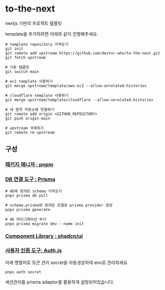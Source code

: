 # to-the-next

nextjs 기반의 프로젝트 템플릿

template을 추가하려면 아래와 같이 진행해주세요.

```
# template repository 가져오기
git init
git remote add upstream https://github.com/devtor-who/to-the-next.git
git fetch upstream

# 기본 템플릿
git switch main

# ec2 template 사용하기
git merge upstream/template/aws-ec2 --allow-unrelated-histories

# cloudflare template 사용하기
git merge upstream/template/cloudflare --allow-unrelated-histories

# 내 원격 저장소에 연결하기
git remote add origin <GITHUB_REPOSITORY>
git push origin main

# upstream 삭제하기
git remote rm upstream
```

## 구성

### [패키지 매니저 : pnpm](https://pnpm.io/ko/)

### [DB 연결 도구 : Prisma](https://www.prisma.io/)

```
# db에 정의된 schema 가져오기
pnpx prisma db pull

# schema.prisma에 정의된 모델로 prisma provider 생성
pnpx prisma generate

# db 마이그레이션 하기
pnpx prisma migrate dev --name init
```

### [Component Library : shadcn/ui](https://ui.shadcn.com/)

### [사용자 인증 도구: Auth.js](https://authjs.dev/)

아래 명령어로 토큰 관리 secret을 자동생성하여 env로 관리하세요.

```
pnpx auth secret
```

세션관리를 prisma adaptor를 활용하게 설정되어있습니다.
